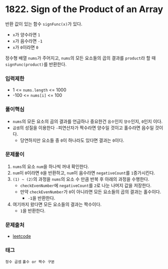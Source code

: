 # 1822. Sign of the Product of an Array
반환 값이 있는 함수 `signFunc(x)`가 있다.
- `x`가 양수라면 `1`
- `x`가 음수라면 `-1`
- `x`가 `0`이라면 `0`  

정수형 배열 `nums`가 주어지고, `nums`의 모든 요소들의 곱의 결과를 `product`라 할 때  
`signFunc(product)`를 반환한다.
### 입력제한
- 1 <= `nums.length` <= 1000
- -100 <= `nums[i]` <= 100
### 풀이핵심
- `nums`의 모든 요소의 곱의 결과를 언급하나 중요한건 `음수`인지 `양수`인지, `0`인지 이다.
- `곱셈`의 성질을 이용한다 `-`피연산자가 짝수라면 양수일 것이고 홀수라면 음수일 것이다.
  - 당연하지만 요소들 중 `0`이 하나라도 있다면 결과는 `0`이다.
### 문제풀이
1. `nums`의 요소 `num`을 하나씩 꺼내 확인한다.
2. `num`이 `0`이라면 `0`을 반환하고, `num`이 음수라면 `negativeCount`를 `1`증가시킨다.
3. `(1) ~ (2)`의 과정을 `nums`의 요소 수 만큼 반복 후 아래의 과정을 수행한다.
   - `checkEvenNumber`에 `negativeCount`를 `2`로 나눈 나머지 값을 저장한다.
   - 만약 `checkEvenNumber`가 `0`이 아니라면 모든 요소들의 곱의 결과는 홀수이다.
     - `-1`을 반환한다.
4. 여기까지 왔다면 모든 요소들의 결과는 짝수이다.
   - `1`을 반환한다.
### 문제출처
- [leetcode](https://leetcode.com/problems/sign-of-the-product-of-an-array/)
### 태그
`정수 곱셈` `홀수 or 짝수 구분`
